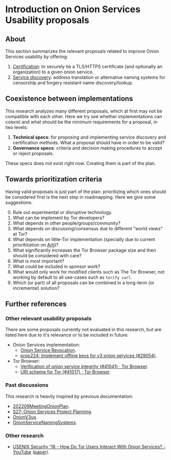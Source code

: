 # Introduction on Onion Services Usability proposals

## About

This section summarizes the relevant proposals related to improve Onion
Services usability by offering:

1. [Certification](certificates.md): to
   securely tie a TLS/HTTPS certificate (and optionally an organization) to a
   given onion service.
2. [Service discovery](discovery/README.md): address
   translation or alternative naming systems for censorship and forgery
   resistant name discovery/lookup.

## Coexistence between implementations

This research analyzes many different proposals, which at first may not be
compatible with each other. Here we try see whether implementations can coexist
and what should be the minimum requirements for a proposal, in two levels:

1. **Technical specs**: for proposing and implementing service discovery and
   certification methods. What a proposal should have in order to be valid?
2. **Governance specs**: criteria and decision making procedures to
   accept or reject proposals.

These specs does not exist right now. Creating them is part of the plan.

## Towards prioritization criteria

Having valid proposals is just part of the plan: prioritizing which ones should
be considered first is the next step in roadmapping. Here we give some suggestions:

0. Rule out experimental or disruptive technology.
1. What can be implement by Tor developers?
2. What depends in other people/groups/community?
3. What depends on discussing/consensus due to different "world views" at Tor?
4. What depends on little-Tor implementation (specially due to current
   prioritization on [Arti][])?
5. What significantly increases the Tor Browser package size and then should be
   considered with care?
6. What is most important?
7. What could be included in sponsor work?
8. What would only work for modified clients such as The Tor Browser,
   not working by default to all use-cases such as `torify curl`.
9. Which (or part) of all proposals can be combined in a long-term (or
   incremental) solution?

[Arti]: https://gitlab.torproject.org/tpo/core/arti/

## Further references

### Other relevant usability proposals

There are some proposals currently not evaluated in this research, but are
listed here due to it's relevance or to be included in future:

* Onion Services implementation:
    * [Onion Service Revocation](https://gitlab.torproject.org/tpo/core/torspec/-/issues/87).
    * [prop224: Implement offline keys for v3 onion services (#29054)](https://gitlab.torproject.org/tpo/core/tor/-/issues/29054).
* Tor Browser:
    * [Verification of onion service integrity (#41041) · Tor Browser](https://gitlab.torproject.org/tpo/applications/tor-browser/-/issues/41041).
    * [URI scheme for Tor (#41017) · Tor Browser](https://gitlab.torproject.org/tpo/applications/tor-browser/-/issues/41017).

<!--
### Related issues

* [Organize documentation about Onion Services UX improvements](https://gitlab.torproject.org/tpo/onion-services/onion-support/-/issues/64).
* [Create Onion alias url for torproject.org sites](https://gitlab.torproject.org/tpo/onion-services/onion-support/-/issues/67).
-->

### Past discussions

This research is heavily inspired by previous documentation:

* [202209MeetingOnionPlan](https://gitlab.torproject.org/tpo/team/-/wikis/202209MeetingOnionPlan).
* [S27: Onion Services Project Planning](https://gitlab.torproject.org/tpo/team/-/wikis/meetings/2019/2019Stockholm/Notes/S27).
* [OnionV3ux](https://gitlab.torproject.org/tpo/team/-/wikis/meetings/2018/2018MexicoCity/Notes/OnionV3ux).
* [OnionServiceNamingSystems](https://gitlab.torproject.org/legacy/trac/-/wikis/doc/OnionServiceNamingSystems).

### Other research

* [USENIX Security '18 - How Do Tor Users Interact With Onion Services? - YouTube](https://www.youtube.com/watch?v=MYR4sB3wPOg)
  ([paper](https://nymity.ch/onion-services/pdf/sec18-onion-services.pdf)).
